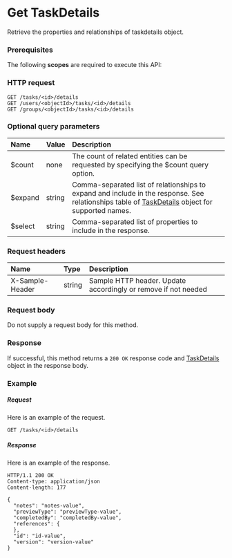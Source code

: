 # Get TaskDetails

Retrieve the properties and relationships of taskdetails object.
### Prerequisites
The following **scopes** are required to execute this API: 
### HTTP request
<!-- { "blockType": "ignored" } -->
```http
GET /tasks/<id>/details
GET /users/<objectId>/tasks/<id>/details
GET /groups/<objectId>/tasks/<id>/details
```
### Optional query parameters
|Name|Value|Description|
|:---------------|:--------|:-------|
|$count|none|The count of related entities can be requested by specifying the $count query option.|
|$expand|string|Comma-separated list of relationships to expand and include in the response. See relationships table of [TaskDetails](../resources/taskdetails.md) object for supported names. |
|$select|string|Comma-separated list of properties to include in the response.|

### Request headers
| Name       | Type | Description|
|:-----------|:------|:----------|
| X-Sample-Header  | string  | Sample HTTP header. Update accordingly or remove if not needed|

### Request body
Do not supply a request body for this method.
### Response
If successful, this method returns a `200 OK` response code and [TaskDetails](../resources/taskdetails.md) object in the response body.
### Example
##### Request
Here is an example of the request.
<!-- {
  "blockType": "request",
  "name": "get_taskdetails"
}-->
```http
GET /tasks/<id>/details
```
##### Response
Here is an example of the response.
<!-- {
  "blockType": "response",
  "truncated": false,
  "@odata.type": "microsoft.graph.taskdetails"
} -->
```http
HTTP/1.1 200 OK
Content-type: application/json
Content-length: 177

{
  "notes": "notes-value",
  "previewType": "previewType-value",
  "completedBy": "completedBy-value",
  "references": {
  },
  "id": "id-value",
  "version": "version-value"
}
```

<!-- uuid: 8fcb5dbc-d5aa-4681-8e31-b001d5168d79
2015-10-25 14:57:30 UTC -->
<!-- {
  "type": "#page.annotation",
  "description": "Get TaskDetails",
  "keywords": "",
  "section": "documentation",
  "tocPath": ""
}-->